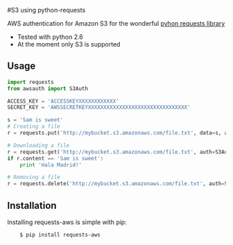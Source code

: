 #S3 using python-requests

AWS authentication for Amazon S3 for the wonderful [pyhon requests library](http://python-requests.org)

- Tested with python 2.6
- At the moment only S3 is supported

## Usage


```python
import requests
from awsauth import S3Auth

ACCESS_KEY = 'ACCESSKEYXXXXXXXXXXXX'
SECRET_KEY = 'AWSSECRETKEYXXXXXXXXXXXXXXXXXXXXXXXXXXXXXXXX'        

s = 'Sam is sweet'
# Creating a file
r = requests.put('http://mybucket.s3.amazonaws.com/file.txt', data=s, auth=S3Auth(ACCESS_KEY, SECRET_KEY))

# Downloading a file
r = requests.get('http://mybucket.s3.amazonaws.com/file.txt', auth=S3Auth(ACCESS_KEY, SECRET_KEY))
if r.content == 'Sam is sweet':
    print 'Hala Madrid!'

# Removing a file
r = requests.delete('http://mybucket.s3.amazonaws.com/file.txt', auth=S3Auth(ACCESS_KEY, SECRET_KEY))

```

## Installation
Installing requests-aws is simple with pip:

```
    $ pip install requests-aws
```
